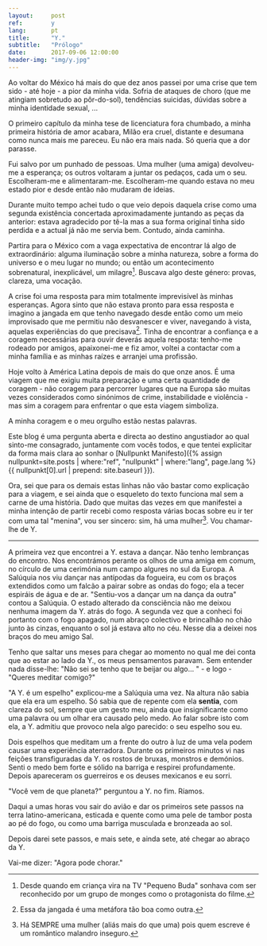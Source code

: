 ```yaml
---
layout:     post
ref:		y
lang: 		pt
title:      "Y."
subtitle:   "Prólogo"
date:       2017-09-06 12:00:00
header-img: "img/y.jpg"
---
```


Ao voltar do México há mais do que dez anos passei por uma crise que tem sido - até hoje - a pior da minha vida. Sofria de ataques de choro (que me atingiam sobretudo ao pôr-do-sol), tendências suicidas, dúvidas sobre a minha identidade sexual, ...

O primeiro capítulo da minha tese de licenciatura fora chumbado, a minha primeira história de amor acabara, Milão era cruel, distante e desumana como nunca mais me pareceu. Eu não era mais nada. Só queria que a dor parasse.

Fui salvo por um punhado de pessoas. Uma mulher (uma amiga) devolveu-me a esperança; os outros voltaram a juntar os pedaços, cada um o seu. Escolheram-me e alimentaram-me. Escolheram-me quando estava no meu estado pior e desde então não mudaram de ideias.

Durante muito tempo achei tudo o que veio depois daquela crise como uma segunda existência concertada aproximadamente juntando as peças da anterior: estava agradecido por tê-la mas a sua forma original tinha sido perdida e a actual já não me servia bem. Contudo, ainda caminha. 

Partira para o México com a vaga expectativa de encontrar lá algo de extraordinário: alguma iluminação sobre a minha natureza, sobre a forma do universo e o meu lugar no mundo; ou então um acontecimento sobrenatural, inexplicável, um milagre[^1]. Buscava algo deste género: provas, clareza, uma vocação.

A crise foi uma resposta para mim totalmente imprevisível às minhas esperanças. Agora sinto que não estava pronto para essa resposta e imagino a jangada em que tenho navegado desde então como um meio improvisado que me permitiu não desvanescer e viver, navegando à vista, aquelas experiências do que precisava[^2]. Tinha de encontrar a confiança e a coragem necessárias para ouvir deverás aquela resposta: tenho-me rodeado por amigos, apaixonei-me e fiz amor, voltei a contactar com a minha família e as minhas raízes e arranjei uma profissão.

Hoje volto à América Latina depois de mais do que onze anos. É uma viagem que me exigiu muita preparação e uma certa quantidade de coragem - não coragem para percorrer lugares que na Europa são muitas vezes considerados como sinónimos de crime, instabilidade e violência - mas sim a coragem para enfrentar o que esta viagem simboliza.

A minha coragem e o meu orgulho estão nestas palavras.

Este blog é uma pergunta aberta e directa ao destino angustiador ao qual sinto-me consagrado, juntamente com vocês todos, e que tentei explicitar da forma mais clara ao sonhar o [Nullpunkt Manifesto]({% assign nullpunkt=site.posts | where:"ref", "nullpunkt" | where:"lang", page.lang  %}{{ nullpunkt[0].url | prepend: site.baseurl }}).

Ora, sei que para os demais estas linhas não vão bastar como explicação para a viagem, e sei ainda que o esqueleto do texto funciona mal sem a carne de uma história. Dado que muitas das vezes em que manifestei a minha intenção de partir recebi como resposta várias bocas sobre eu ir ter com uma tal "menina", vou ser sincero: sim, há uma mulher[^3]. Vou chamar-lhe de Y.

***

A primeira vez que encontrei a Y. estava a dançar. Não tenho lembranças do encontro. Nos encontrámos perante os olhos de uma amiga em comum, no círculo de uma cerimónia num campo algures no sul da Europa.
A Salúquia nos viu dançar nas antípodas da fogueira, eu com os braços extendidos como um falcão a pairar sobre as ondas do fogo; ela a tecer espiráis de água e de ar. "Sentiu-vos a dançar um na dança da outra" contou a Salúquia.
O estado alterado da consciência não me deixou nenhuma imagem da Y. atrás do fogo. A segunda vez que a conheci foi portanto com o fogo apagado, num abraço colectivo e brincalhão no chão junto às cinzas, enquanto o sol já estava alto no céu. Nesse dia a deixei nos braços do meu amigo Sal.

Tenho que saltar uns meses para chegar ao momento no qual me dei conta que ao estar ao lado da Y., os meus pensamentos paravam. Sem entender nada disse-lhe: "Não sei se tenho que te beijar ou algo... " - e logo - "Queres meditar comigo?"

"A Y. é um espelho" explicou-me a Salúquia uma vez. Na altura não sabia que ela era um espelho. Só sabia que de repente com ela **sentia**, com clareza do sol, sempre que um gesto meu, ainda que insignificante como uma palavra ou um olhar era causado pelo medo. Ao falar sobre isto com ela, a Y. admitiu que provoco nela algo parecido: o seu espelho sou eu.

Dois espelhos que meditam um a frente do outro à luz de uma vela podem causar uma experiência aterradora. Durante os primeiros minutos vi nas feições transfiguradas da Y. os rostos de bruxas, monstros e demónios. Senti o medo bem forte e sólido na barriga e respirei profundamente. Depois apareceram os guerreiros e os deuses mexicanos e eu sorri.

"Você vem de que planeta?" perguntou a Y. no fim. Ríamos.

Daqui a umas horas vou sair do avião e dar os primeiros sete passos na terra latino-americana, esticada e quente como uma pele de tambor posta ao pé do fogo, ou como uma barriga musculada e bronzeada ao sol.

Depois darei sete passos, e mais sete, e ainda sete, até chegar ao abraço da Y.

Vai-me dizer: "Agora pode chorar."

[^1]: Desde quando em criança vira na TV "Pequeno Buda" sonhava com ser reconhecido por um grupo de monges como o protagonista do filme.

[^2]: Essa da jangada é uma metáfora tão boa como outra.

[^3]: Há SEMPRE uma mulher (aliás mais do que uma) pois quem escreve é um romântico malandro inseguro.

